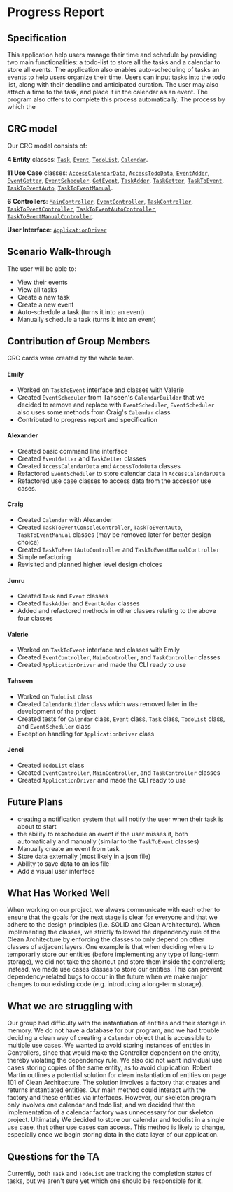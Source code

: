 # Progress Report

## Specification
This application help users manage their time and schedule by providing
two main functionalities: a todo-list to store all the tasks and a calendar 
to store all events. The application also enables auto-scheduling of tasks
an events to help users organize their time. Users can input tasks into the todo list, along with their deadline and anticipated duration. The user may also attach a time to the task, and place it in the calendar as an event. The program also offers to complete this process automatically. The process by which the 

## CRC model
Our CRC model consists of: 

**4 Entity** classes: 
[`Task`](https://github.com/CSC207-UofT/course-project-time/blob/main/crcCards/entity/Task), 
[`Event`](https://github.com/CSC207-UofT/course-project-time/blob/main/crcCards/entity/Event),
[`TodoList`](https://github.com/CSC207-UofT/course-project-time/blob/main/crcCards/entity/TodoList),
[`Calendar`](https://github.com/CSC207-UofT/course-project-time/blob/main/crcCards/entity/Calendar).

**11 Use Case** classes: 
[`AccessCalendarData`](https://github.com/CSC207-UofT/course-project-time/blob/main/crcCards/use_case/AccessCalendarData),
[`AccessTodoData`](https://github.com/CSC207-UofT/course-project-time/blob/main/crcCards/use_case/AccessTodoData),
[`EventAdder`](https://github.com/CSC207-UofT/course-project-time/blob/main/crcCards/use_case/EventAdder), 
[`EventGetter`](https://github.com/CSC207-UofT/course-project-time/blob/main/crcCards/use_case/EventGetter), 
[`EventScheduler`](https://github.com/CSC207-UofT/course-project-time/blob/main/crcCards/use_case/EventScheduler), 
[`GetEvent`](https://github.com/CSC207-UofT/course-project-time/blob/main/crcCards/use_case/GetEvent),
[`TaskAdder`](https://github.com/CSC207-UofT/course-project-time/blob/main/crcCards/use_case/TaskAdder), 
[`TaskGetter`](https://github.com/CSC207-UofT/course-project-time/blob/main/crcCards/use_case/TaskGetter), 
[`TaskToEvent`](https://github.com/CSC207-UofT/course-project-time/blob/main/crcCards/use_case/TaskToEvent),
[`TaskToEventAuto`](https://github.com/CSC207-UofT/course-project-time/blob/main/crcCards/use_case/TaskToEventAuto),
[`TaskToEventManual`](https://github.com/CSC207-UofT/course-project-time/blob/main/crcCards/use_case/TaskToEventManual).

**6 Controllers**: 
[`MainController`](https://github.com/CSC207-UofT/course-project-time/blob/main/crcCards/controllers/MainController), 
[`EventController`](https://github.com/CSC207-UofT/course-project-time/blob/main/crcCards/controllers/EventController), 
[`TaskController`](https://github.com/CSC207-UofT/course-project-time/blob/main/crcCards/controllers/TaskController),
[`TaskToEventController`](https://github.com/CSC207-UofT/course-project-time/blob/main/crcCards/controllers/TaskToEventController),
[`TaskToEventAutoController`](https://github.com/CSC207-UofT/course-project-time/blob/main/crcCards/controllers/TaskToEventAutoController),
[`TaskToEventManualController`](https://github.com/CSC207-UofT/course-project-time/blob/main/crcCards/controllers/TaskToEventManualController).

**User Interface**: 
[`ApplicationDriver`](https://github.com/CSC207-UofT/course-project-time/blob/main/crcCards/ApplicationDriver)

<!---(google doc crc card outdated) See the display of CRC model in [this](https://docs.google.com/document/d/1YTfGWKZDEcyUZQwhMmWOKlNjJ1-Js9C3Dfnd-Lw-5Y4/edit) google doc.) -->

## Scenario Walk-through
The user will be able to: 
* View their events
* View all tasks
* Create a new task
* Create a new event
* Auto-schedule a task (turns it into an event)
* Manually schedule a task (turns it into an event)

## Contribution of Group Members
CRC cards were created by the whole team.

#### Emily
* Worked on `TaskToEvent` interface and classes with Valerie
* Created `EventScheduler` from Tahseen's `CalendarBuilder` that we decided to remove and replace with 
`EventScheduler`, `EventScheduler` also uses some methods from Craig's `Calendar` class
* Contributed to progress report and specification


#### Alexander
* Created basic command line interface
* Created `EventGetter` and `TaskGetter` classes
* Created `AccessCalendarData` and `AccessTodoData` classes
* Refactored `EventScheduler` to store calendar data in `AccessCalendarData`
* Refactored use case classes to access data from the accessor use cases.


#### Craig
* Created `Calendar` with Alexander
* Created `TaskToEventConsoleController`, `TaskToEventAuto`, `TaskToEventManual` classes (may be removed later for better design choice)
* Created `TaskToEventAutoController` and `TaskToEventManualController`
* Simple refactoring
* Revisited and planned higher level design choices

#### Junru
* Created `Task` and `Event` classes
* Created `TaskAdder` and `EventAdder` classes
* Added and refactored methods in other classes relating to the above four classes

#### Valerie
* Worked on `TaskToEvent` interface and classes with Emily
* Created `EventController`, `MainController`, and `TaskController` classes
* Created `ApplicationDriver` and made the CLI ready to use

#### Tahseen
* Worked on `TodoList` class
* Created `CalendarBuilder` class which was removed later in the development of the project
* Created tests for `Calendar` class, `Event` class, `Task` class, `TodoList` class, and `EventScheduler` class
* Exception handling for `ApplicationDriver` class

#### Jenci
* Created `TodoList` class
* Created `EventController`, `MainController`, and `TaskController` classes
* Created `ApplicationDriver` and made the CLI ready to use

## Future Plans
* creating a notification system that will notify the user when their task is about to start
* the ability to reschedule an event if the user misses it, both automatically and manually (similar to the `TaskToEvent`
classes)
* Manually create an event from task
* Store data externally (most likely in a json file)
* Ability to save data to an ics file
* Add a visual user interface

## What Has Worked Well

When working on our project, we always communicate with each other to ensure that the
goals for the next stage is clear for everyone and that we adhere to the design principles
(i.e. SOLID and Clean Architecture). When implementing the classes, we strictly followed the
dependency rule of the Clean Architecture by enforcing the classes to only depend on other
classes of adjacent layers. One example is that when deciding where to temporarily store
our entities (before implementing any type of long-term storage), we did not take the shortcut and
store them inside the controllers; instead, we made use cases classes to store our entities.
This can prevent dependency-related bugs to occur in the future when we
make major changes to our existing code (e.g. introducing a long-term storage).


## What we are struggling with

Our group had difficulty with the instantiation of entities and their storage in 
memory. We do not have a database for our program, and we had trouble deciding a clean way of 
creating a `Calendar` object that is accessible to multiple use cases.
We wanted to avoid storing instances of entities in Controllers, since 
that would make the Controller dependent on the entity, thereby
violating the dependency rule. We also did not want individual use cases
storing copies of the same entity, as to avoid duplication. Robert Martin 
outlines a potential solution for clean instantiation of entities
on page 101 of Clean Architecture. The solution involves a factory that creates 
and returns instantiated entities. Our main method could interact with the factory
and these entities via interfaces. However, our skeleton program only involves 
one calendar and todo list, and we decided that the implementation of a calendar 
factory was unnecessary for our skeleton project. Ultimately We decided to store 
our calendar and todolist in a single use case, that other use cases can access. 
This method is likely to change, especially once we begin storing data in the 
data layer of our application.

## Questions for the TA
Currently, both `Task` and `TodoList` are tracking the completion status of tasks,
but we aren't sure yet which one should be responsible for it.
